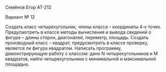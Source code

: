 Семёнов Егор АТ-212

Вариант № 12

Создать класс четырехугольник, члены класса – координаты 4-х точек.
Предусмотреть в классе методы вычисления и вывода сведений о фигуре
– длины сторон, диагоналей, периметр, площадь.
Создать производный класс – квадрат, предусмотреть в классе проверку, является ли фигура квадратом.
Написать программу, демонстрирующую работу с классом: дано N четырехугольников и M квадратов,
найти четырехугольники с минимальной и максимальной площадью.